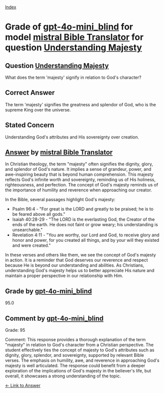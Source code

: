 
[Index](../../../../index.md)
# Grade of [gpt-4o-mini_blind](../../../grading_models/gpt-4o-mini_blind.md) for model [mistral Bible Translator](../../../answering_models/mistral_Bible_Translator.md) for question [Understanding Majesty](../../../questions/Understanding_Majesty.md)

## Question [Understanding Majesty](../../../questions/Understanding_Majesty.md)
What does the term 'majesty' signify in relation to God's character?

## Correct Answer
The term 'majesty' signifies the greatness and splendor of God, who is the supreme King over the universe.

## Stated Concern
Understanding God's attributes and His sovereignty over creation.

## [Answer](../Understanding_Majesty.md) by [mistral Bible Translator](../../../answering_models/mistral_Bible_Translator.md)
 In Christian theology, the term "majesty" often signifies the dignity, glory, and splendor of God's nature. It implies a sense of grandeur, power, and awe-inspiring beauty that is beyond human comprehension. This majesty reflects God's infinite worth and sovereignty, reminding us of His holiness, righteousness, and perfection. The concept of God's majesty reminds us of the importance of humility and reverence when approaching our creator.

In the Bible, several passages highlight God's majesty:
- Psalm 96:4 - "For great is the LORD and greatly to be praised; he is to be feared above all gods."
- Isaiah 40:28-29 - "The LORD is the everlasting God, the Creator of the ends of the earth. He does not faint or grow weary; his understanding is unsearchable."
- Revelation 4:11 - "You are worthy, our Lord and God, to receive glory and honor and power, for you created all things, and by your will they existed and were created."

In these verses and others like them, we see the concept of God's majesty in action. It is a reminder that God deserves our reverence and respect because He is beyond our understanding and abilities. As Christians, understanding God's majesty helps us to better appreciate His nature and maintain a proper perspective in our relationship with Him.

## Grade by [gpt-4o-mini_blind](../../../grading_models/gpt-4o-mini_blind.md)
95.0

## Comment by [gpt-4o-mini_blind](../../../grading_models/gpt-4o-mini_blind.md)
Grade: 95

Comment: This response provides a thorough explanation of the term "majesty" in relation to God's character from a Christian perspective. The student effectively ties the concept of majesty to God's attributes such as dignity, glory, splendor, and sovereignty, supported by relevant Bible verses. The emphasis on humility, awe, and reverence in approaching God's majesty is well articulated. The response could benefit from a deeper exploration of the implications of God's majesty in the believer's life, but overall, it showcases a strong understanding of the topic.

[&lt;- Link to Answer](../Understanding_Majesty.md)

